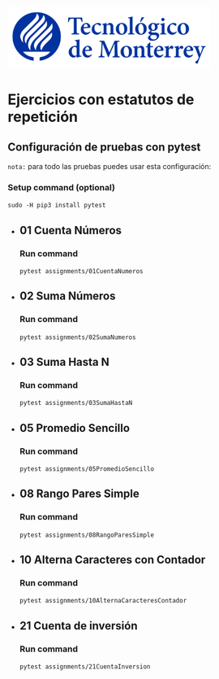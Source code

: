 ![Tec de Monterrey](images/logotecmty.png)
# Ejercicios con estatutos de repetición

## Configuración de pruebas con **pytest**

`nota:` para todo las pruebas puedes usar esta configuración:
### Setup command (optional)
```
sudo -H pip3 install pytest
```

- ## 01 Cuenta Números
    ### Run command
    ```
    pytest assignments/01CuentaNumeros 
    ```

- ## 02 Suma Números
    ### Run command
    ```
    pytest assignments/02SumaNumeros
    ```

- ## 03 Suma Hasta N
    ### Run command
    ```
    pytest assignments/03SumaHastaN
    ```


- ## 05 Promedio Sencillo
    ### Run command
    ```
    pytest assignments/05PromedioSencillo
    ```


- ## 08 Rango Pares Simple
    ### Run command
    ```
    pytest assignments/08RangoParesSimple
    ```


- ## 10 Alterna Caracteres con Contador
    ### Run command
    ```
    pytest assignments/10AlternaCaracteresContador
    ```


- ## 21 Cuenta de inversión
    ### Run command
    ```
    pytest assignments/21CuentaInversion
    ```    
